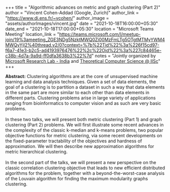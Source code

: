 +++
title = "Algorithmic advances on metric and graph clustering (Part 2)"
author = "Vincent Cohen-Addad (Google, Zurich)"
author_link = "https://www.di.ens.fr/~vcohen/"
author_image = "assets/authorImages/vincent.jpg"
date = "2021-10-18T16:00:00+05:30"
date_end = "2021-10-18T17:00:00+05:30"
location = "Microsoft Teams Meeting"
location_link = "https://teams.microsoft.com/l/meetup-join/19%3ameeting_ZGE3NDg5NzktMWQ0Zi00MzFmLTg5OTgtMTMyYWM4MWQyYjI2%40thread.v2/0?context=%7b%22Tid%22%3a%226f15cd97-f6a7-41e3-b2c5-ad4193976476%22%2c%22Oid%22%3a%227c84465e-c38b-4d7a-9a9d-ff0dfa3638b3%22%7d"
notes = "Jointly organized by <a href = "https://www.microsoft.com/en-us/research/lab/microsoft-research-india/" target= "_blank">Microsoft Research Lab - India</a> and <a href='https://www.csa.iisc.ac.in/theoretical-computer-science/' target= "_blank">Theoretical Computer Science @ IISc</a>"
+++

<b>Abstract:</b>
Clustering algorithms are at the core of unsupervised machine learning and data analysis techniques.
Given a set of data elements, the goal of a clustering is to partition a dataset in such a way that
data elements in the same part are more similar to each other than data elements in different parts.
Clustering problems arise in large variety of applications ranging from bioinformatics to computer vision
and as such are very basic problems.
<br><br>
In these two talks, we will present both metric clustering (Part 1) and graph clustering (Part 2) problems.
We will first illustrate some recent advances in the complexity of the classic k-median and k-means problems,
two popular objective functions for metric clustering, via some recent developments on the fixed-parameter
tractability of the objectives and hardness of approximation. We will then describe new approximation algorithms
for metric hierarchical clustering.
<br><br>
In the second part of the talks, we will present a new perspective on the classic correlation clustering
objective that leads to new efficient distributed algorithms for the problem, together with a beyond-the-worst-case
analysis of the Louvain algorithm for finding the maximum modularity graphs clustering.